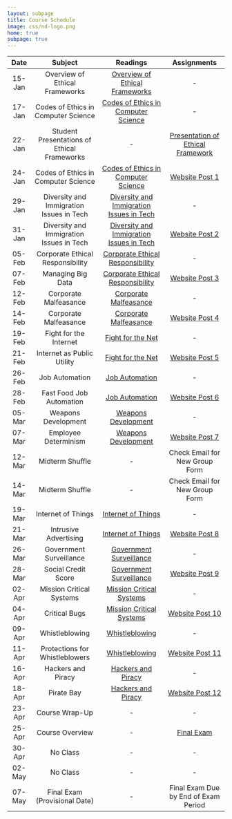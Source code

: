 ```yaml
---
layout: subpage
title: Course Schedule
image: css/nd-logo.png
home: true
subpage: true
---
```


|  Date  |   Subject   |  Readings   |  Assignments |
|:------:|:-----------:|:-----------:|:------------:|
| 15-Jan | Overview of Ethical Frameworks | [Overview of Ethical Frameworks](course-readings#overview) | - |
| 17-Jan | Codes of Ethics in Computer Science | [Codes of Ethics in Computer Science](course-readings#codes-of-ethics) | - |
| 22-Jan | Student Presentations of Ethical Frameworks | - | [Presentation of Ethical Framework](course-assignments#framework-presentation) |
| 24-Jan | Codes of Ethics in Computer Science | [Codes of Ethics in Computer Science](course-readings#codes-of-ethics) | [Website Post 1](course-assignments#website-post-1) |
| 29-Jan | Diversity and Immigration Issues in Tech | [Diversity and Immigration Issues in Tech](course-readings#diversity-and-immigration) | - |
| 31-Jan | Diversity and Immigration Issues in Tech | [Diversity and Immigration Issues in Tech](course-readings#diversity-and-immigration) | [Website Post 2](course-assignments#website-post-2) |
| 05-Feb | Corporate Ethical Responsibility | [Corporate Ethical Responsibility](course-readings#corporate-ethical-responsibility) | - |
| 07-Feb | Managing Big Data | [Corporate Ethical Responsibility](course-readings#corporate-ethical-responsibility) | [Website Post 3](course-assignments#website-post-3) |
| 12-Feb | Corporate Malfeasance | [Corporate Malfeasance](course-readings#corporate-malfeasance) | - |
| 14-Feb | Corporate Malfeasance | [Corporate Malfeasance](course-readings#corporate-malfeasance) | [Website Post 4](course-assignments#website-post-4) |
| 19-Feb | Fight for the Internet | [Fight for the Net](course-readings#fight-for-the-net) | - |
| 21-Feb | Internet as Public Utility | [Fight for the Net](course-readings#fight-for-the-net) | [Website Post 5](course-assignments#website-post-5) |
| 26-Feb | Job Automation | [Job Automation](course-readings#job-automation) | - |
| 28-Feb | Fast Food Job Automation | [Job Automation](course-readings#job-automation) | [Website Post 6](course-assignments#website-post-6) |
| 05-Mar | Weapons Development | [Weapons Development](course-readings#weapons-development) | - |
| 07-Mar | Employee Determinism | [Weapons Development](course-readings#weapons-development) | [Website Post 7](course-assignments#website-post-7) |
| 12-Mar | Midterm Shuffle | - | Check Email for New Group Form |
| 14-Mar | Midterm Shuffle | - | Check Email for New Group Form |
| 19-Mar | Internet of Things | [Internet of Things](course-readings#internet-of-things) | - |
| 21-Mar | Intrusive Advertising | [Internet of Things](course-readings#internet-of-things) | [Website Post 8](course-assignments#website-post-8) |
| 26-Mar | Government Surveillance | [Government Surveillance](course-readings#government-surveillance) | - |
| 28-Mar | Social Credit Score | [Government Surveillance](course-readings#government-surveillance) | [Website Post 9](course-assignments#website-post-9) |
| 02-Apr | Mission Critical Systems | [Mission Critical Systems](course-readings#mission-critical-systems) | - |
| 04-Apr | Critical Bugs | [Mission Critical Systems](course-readings#mission-critical-systems) | [Website Post 10](course-assignments#website-post-10) |
| 09-Apr | Whistleblowing | [Whistleblowing](course-readings#whistleblowing) | - |
| 11-Apr | Protections for Whistleblowers | [Whistleblowing](course-readings#whistleblowing) | [Website Post 11](course-assignments#website-post-11) |
| 16-Apr | Hackers and Piracy | [Hackers and Piracy](course-readings#hackers-and-piracy) | - |
| 18-Apr | Pirate Bay | [Hackers and Piracy](course-readings#hackers-and-piracy) | [Website Post 12](course-assignments#website-post-12) |
| 23-Apr | Course Wrap-Up | - | - |
| 25-Apr | Course Overview | - | [Final Exam](course-assignments#final-exam) |
| 30-Apr | No Class | - | - |
| 02-May | No Class | - | - |
| 07-May | Final Exam (Provisional Date) | - | Final Exam Due by End of Exam Period |
